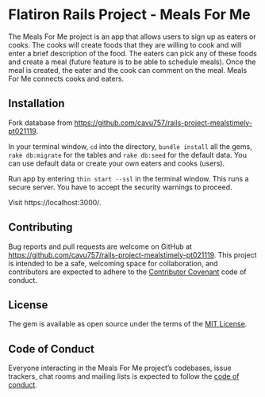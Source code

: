 # Flatiron Rails Project - Meals For Me

The Meals For Me project is an app that allows users to sign up as eaters or cooks.  The cooks will create foods that they are willing to cook and will enter a brief description of the food.  The eaters can pick any of these foods and create a meal (future feature is to be able to schedule meals).  Once the meal is created, the eater and the cook can comment on the meal.  Meals For Me connects cooks and eaters.

## Installation

Fork database from https://github.com/cavu757/rails-project-mealstimely-pt021119.

In your terminal window, `cd` into the directory, `bundle install` all the gems, `rake db:migrate` for the tables and `rake db:seed` for the default data.  You can use default data or create your own eaters and cooks (users).

Run app by entering `thin start --ssl` in the terminal window.  This runs a secure server.  You have to accept the security warnings to proceed.

Visit https://localhost:3000/.

## Contributing

Bug reports and pull requests are welcome on GitHub at https://github.com/cavu757/rails-project-mealstimely-pt021119. This project is intended to be a safe, welcoming space for collaboration, and contributors are expected to adhere to the [Contributor Covenant](http://contributor-covenant.org) code of conduct.

## License

The gem is available as open source under the terms of the [MIT License](https://opensource.org/licenses/MIT).

## Code of Conduct

Everyone interacting in the Meals For Me project’s codebases, issue trackers, chat rooms and mailing lists is expected to follow the [code of conduct](https://github.com/cavu757/rails-project-mealstimely-pt021119/blob/master/CODE_OF_CONDUCT.md).
